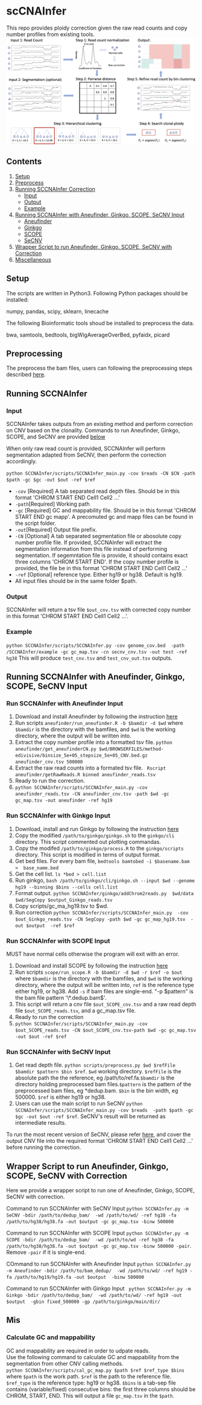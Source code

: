 # scCNAInfer
This repo provides ploidy correction given the raw read counts and copy number profiles from existing tools.
![alt text](https://github.com/compbio-mallory/SCCNAInfer/blob/main/SCCNAInfer.png)
## Contents
1. [Setup](#setup)
2. [Preprocess](#pre)
3. [Running SCCNAInfer Correction](#runSCCNAInfer)
	- [Input](#input)
	- [Output](#output)
  	- [Example](#example)
4. [Running SCCNAInfer with Aneufinder, Ginkgo, SCOPE, SeCNV Input](#runothers)
   - [Aneufinder](#aneufinder)
   - [Ginkgo](#ginkgo)
   - [SCOPE](#scope)
   - [SeCNV](#secnv)
5. [Wrapper Script to run Aneufinder, Ginkgo, SCOPE, SeCNV with Correction](#wrapper)
6. [Miscellaneous](#mis)

<a name="setup"></a>
## Setup

The scripts are written in Python3. Following Python packages should be installed:

numpy, pandas, scipy, sklearn, linecache

The following Bioinformatic tools shoud be installed to preprocess the data. 

bwa, samtools, bedtools, bigWigAverageOverBed, pyfaidx, picard
<a name="pre"></a>
## Preprocessing
The preprocess the bam files, users can following the preprocessing steps described [here](https://github.com/deepomicslab/SeCNV).
<a name="runSCCNAInfer"></a>
## Running SCCNAInfer

<a name="input"></a>
### Input
SCCNAInfer takes outputs from an existing method and perform correction on CNV based on the clonality. Commands to run Aneufinder, Ginkgo, SCOPE, and SeCNV are provided [below](#runothers) 

When only raw read count is provided, SCCNAInfer will perform segmentation adapted from SeCNV, then perform the correction accordingly. 

`python SCCNAInfer/scripts/SCCNAInfer_main.py -cov $reads -CN $CN -path $path -gc $gc -out $out -ref $ref`
- `-cov` [Required] A tab separated read depth files. Should be in this format 'CHROM START END Cell1 Cell2 ...'
- `-path`[Required] Working path
- `-gc` [Required] GC and mappability file. Should be in this format 'CHROM START END gc mapp'. A precomuted gc and mapp files can be found in the script folder.
- `-out`[Required] Output file prefix.
- `-CN` [Optional] A tab separated segmentation file or abosolute copy number profile file. If provided, SCCNAInfer will extract the segmentation information from this file instead of performing segmentation. If segemntation file is provide, it should contains exact three columns 'CHROM START END'. If the copy number profile is provided, the file be in this format 'CHROM START END Cell1 Cell2 ...'
- `-ref` [Optional] reference type. Either hg19 or hg38. Default is hg19. 
- All input files should be in the same folder $path. 

<a name="output"></a>
### Output
SCCNAInfer will return a tsv file `$out_cnv.tsv` with corrected copy number in this format 'CHROM START END Cell1 Cell2 ...'.

<a name="example"></a>
### Example
`python SCCNAInfer/scripts/SCCNAInfer.py -cov genome_cov.bed  -path /SCCNAInfer/example -gc gc_map.tsv -cn secnv_cnv.tsv -out test -ref hg38`
This will produce `test_cnv.tsv` and `test_cnv_out.tsv` outputs. 

<a name="runothers"></a>
## Running SCCNAInfer with Aneufinder, Ginkgo, SCOPE, SeCNV Input
<a name="aneufinder"></a>
### Run SCCNAInfer with Aneufinder Input
1. Download and install Aneufinder by following the instruction [here](https://github.com/ataudt/aneufinder)
2. Run scripts `aneufinder/run_aneufinder.R -b $bamdir -d $wd` where `$bamdir` is the directory with the bamfiles, and `$wd` is the working directory, where the output will be written into. 
3. Extract the copy number profile into a formatted tsv file. `python aneufinder/get_aneufinderCN.py $wd/BROWSERFILES/method-edivisive/binsize_5e+05_stepsize_5e+05_CNV.bed.gz aneufinder_cnv.tsv 500000`
4. Extract the raw read counts into a formated tsv file. `
Rscript aneufinder/getRawReads.R binned aneufinder_reads.tsv`
5. Ready to run the correction.
6. `python SCCNAInfer/scripts/SCCNAInfer_main.py -cov aneufinder_reads.tsv -CN aneufinder_cnv.tsv -path $wd -gc gc_map.tsv -out aneufinder -ref hg19`
<a name="ginkgo"></a>
### Run SCCNAInfer with Ginkgo Input
1. Download, install and run Ginkgo by following the instruction [here](https://github.com/compbiofan/SingleCellCNABenchmark#ginkgo)
2. Copy the modified `/path/to/ginkgo/ginkgo.sh` to the `ginkgo/cli` directory. This script commented out plotting commandas.
3. Copy the modifed `/path/to/ginkgo/process.R` to the `ginkgo/scripts` directory. This script is modified in terms of output format. 
4. Get bed files. For every bam file, `bedtools bamtobed -i $basename.bam  >  base_name.bed`
5. Get the cell list. `ls *bed > cell.list` 
6. Run ginkgo, `bash /path/to/ginkgo/cli/ginkgo.sh --input $wd --genome hg19 --binning $bins --cells cell.list`
7. Format output. `python SCCNAInfer/ginkgo/addChrom2reads.py  $wd/data   $wd/SegCopy $output_Ginkgo_reads.tsv` 
8. Copy scripts/gc_ma_hg19.tsv to $wd.
9. Run correction `python SCCNAInfer/scripts/SCCNAInfer_main.py  -cov $out_Ginkgo_reads.tsv -CN SegCopy -path $wd -gc gc_map_hg19.tsv  -out $output  -ref $ref`

<a name="scope"></a>
### Run SCCNAInfer with SCOPE Input
MUST have normal cells otherwise the program will exit with an error. 
1. Download and install SCOPE by following the instruction [here](https://github.com/rujinwang/SCOPE/tree/master)
2. Run scripts `scope/run_scope.R -b $bamdir -d $wd -r $ref -o $out ` where `$bamdir` is the directory with the bamfiles, and `$wd` is the working directory, where the output will be written into, `ref` is the reference type either hg19, or hg38. Add `-s` if bam files are single-end. "-p $pattern" is the bam file pattern '\*.dedup.bam$'.
3. This script will return a cnv file `$out_SCOPE_cnv.tsv` and a raw read depth file `$out_SCOPE_reads.tsv`, and a gc_map.tsv file.
4. Ready to run the correction
5.  `python SCCNAInfer/scripts/SCCNAInfer_main.py -cov $out_SCOPE_reads.tsv -CN $out_SCOPE_cnv.tsv-path $wd -gc gc_map.tsv -out $out -ref $ref`
<a name="secnv"></a>
### Run SCCNAInfer with SeCNV Input
1. Get read depth file. `python scripts/preprocess.py $wd $refFile $bamdir $pattern $bin $ref`. `$wd` working directory. `$refFile` is the absolute path the the reference, eg /path/to/ref.fa.`$bamdir` is the directory holding preprocessed bam files.`$pattern` is the pattern of the preprocessed bam files, eg \*dedup.bam. `$bin` is the bin width, eg 500000. `$ref` is either hg19 or hg38. 
2. Users can use the main script to run SeCNV `python SCCNAInfer/scripts/SCCNAInfer_main.py -cov $reads  -path $path -gc $gc -out $out -ref $ref`. SeCNV's result will be returned as intermediate results. 

To run the most recent version of SeCNV, please refer [here](https://github.com/deepomicslab/SeCNV), and cover the output CNV file into the required format 'CHROM START END Cell1 Cell2 ...' before running the correction. 

<a name="wrapper"></a>
## Wrapper Script to run Aneufinder, Ginkgo, SCOPE, SeCNV with Correction
Here we provide a wrapper script to run one of  Aneufinder, Ginkgo, SCOPE, SeCNV with correction. 

Command to run SCCNAInfer with SeCNV Input `python SCCNAInfer.py -m SeCNV -bdir /path/to/dedup_bam/  -wd /path/to/wd/ -ref hg38 -fa /path/to/hg38/hg38.fa -out $output -gc gc_map.tsv -binw 500000 `

Command to run SCCNAInfer with SCOPE Input `python SCCNAInfer.py -m SCOPE -bdir /path/to/dedup_bam/  -wd /path/to/wd -ref hg38 -fa /path/to/hg38/hg38.fa -out $output -gc gc_map.tsv -binw 500000 -pair`. Remove `-pair` if it is single-end. 

COmmand to run SCCNAInfer with Aneufinder Input `python SCCNAInfer.py -m Aneufinder -bdir /path/to/bam_dedup/  -wd /path/to/wd/ -ref hg19 -fa /path/to/hg19/hg19.fa -out $output  -binw 500000`

Command to run SCCNAInfer with Ginkgo Input ` python SCCNAInfer.py -m Ginkgo -bdir /path/to/dedup_bam/  -wd /path/to/wd/ -ref hg19 -out $output  -gbin fixed_500000 -gp /path/to/ginkgo/main/dir/`

<a name="mis"></a>
## Mis
### Calculate GC and mappability
GC and mappability are required in order to udpate reads.</br>
Use the following command to calculate GC and mappability from the segmentation from other CNV calling methods. </br>
`python SCCNAInfer/scripts/cal_gc_map.py $path $ref $ref_type $bins` </br>
where `$path` is the work path. `$ref` is the path to the reference file. `$ref_type` is the reference type: hg19 or hg38. `$bins` is a tab-sep file contains (variable/fixed) consecutive bins: the first three columns should be CHROM, START, END. This will output a file `gc_map.tsv` in the `$path`. 
